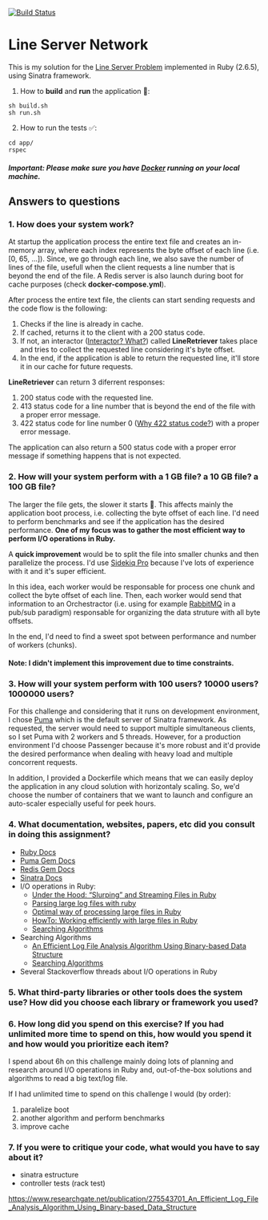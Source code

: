 [![Build Status](https://travis-ci.com/BernardoMG/line-server-network.svg?branch=master)](https://travis-ci.com/BernardoMG/line-server-network)

# Line Server Network

This is my solution for the [Line Server Problem](https://salsify.github.io/line-server.html) implemented in Ruby (2.6.5), using Sinatra framework.

1. How to **build** and **run** the application 🚀:

```shell
sh build.sh
sh run.sh
```

2. How to run the tests ✅:

```shell
cd app/
rspec
```

##### Important: Please make sure you have [Docker](https://docs.docker.com/docker-for-mac/install/) running on your local machine.

## Answers to questions

### 1. How does your system work?
At startup the application process the entire text file and creates an in-memory array, where each index represents the byte offset of each line (i.e. [0, 65, ...]). Since, we go through each line, we also save the number of lines of the file, usefull when the client requests a line number that is beyond the end of the file. A Redis server is also launch during boot for cache purposes (check **docker-compose.yml**).

After process the entire text file, the clients can start sending requests and the code flow is the following:

1. Checks if the line is already in cache. 
2. If cached, returns it to the client with a 200 status code.
3. If not, an interactor ([Interactor? What?](https://goiabada.blog/interactors-in-ruby-easy-as-cake-simple-as-pie-33f66de2eb78)) called **LineRetriever** takes place and tries to collect the requested line considering it's byte offset.
4. In the end, if the application is able to return the requested line, it'll store it in our cache for future requests.

**LineRetriever** can return 3 diferrent responses:

1. 200 status code with the requested line.
2. 413 status code for a line number that is beyond the end of the file with a proper error message.
3. 422 status code for line number 0 ([Why 422 status code?](https://www.bennadel.com/blog/2434-http-status-codes-for-invalid-data-400-vs-422.htm)) with a proper error message.

The application can also return a 500 status code with a proper error message if something happens that is not expected.

### 2. How will your system perform with a 1 GB file? a 10 GB file? a 100 GB file?
The larger the file gets, the slower it starts 🚨. This affects mainly the application boot process, i.e. collecting the byte offset of each line. I'd need to perform benchmarks and see if the application has the desired performance. **One of my focus was to gather the most efficient way to perform I/O operations in Ruby.**

A **quick improvement** would be to split the file into smaller chunks and then parallelize the process. I'd use [Sidekiq Pro](https://github.com/mperham/sidekiq) because I've lots of experience with it and it's super efficient.

In this idea, each worker would be responsable for process one chunk and collect the byte offset of each line. Then, each worker would send that information to an Orchestractor (i.e. using for example [RabbitMQ](https://www.rabbitmq.com/) in a pub/sub paradigm) responsable for organizing the data struture with all byte offsets.

In the end, I'd need to find a sweet spot between performance and number of workers (chunks).

#### Note: I didn't implement this improvement due to time constraints.

### 3. How will your system perform with 100 users? 10000 users? 1000000 users?
For this challenge and considering that it runs on development environment, I chose [Puma](https://github.com/puma/puma) which is the default server of Sinatra framework. As requested, the server would need to support multiple simultaneous clients, so I set Puma with 2 workers and 5 threads. However, for a production environment I'd choose Passenger because it's more robust and it'd provide the desired performance when dealing with heavy load and multiple concorrent requests.

In addition, I provided a Dockerfile which means that we can easily deploy the application in any cloud solution with horizontaly scaling. So, we'd choose the number of containers that we want to launch and configure an auto-scaler especially useful for peek hours. 


### 4. What documentation, websites, papers, etc did you consult in doing this assignment?
- [Ruby Docs](https://ruby-doc.org/core-2.6.5/)
- [Puma Gem Docs](https://github.com/puma/puma)
- [Redis Gem Docs](https://github.com/redis/redis-rb)
- [Sinatra Docs](http://sinatrarb.com/)
- I/O operations in Ruby:
  - [Under the Hood: “Slurping” and Streaming Files in Ruby](https://blog.appsignal.com/2018/07/10/ruby-magic-slurping-and-streaming-files.html)
  - [Parsing large log files with ruby](http://smyck.net/2011/02/12/parsing-large-logfiles-with-ruby/)
  - [Optimal way of processing large files in Ruby](https://felipeelias.github.io/ruby/2017/01/02/fast-file-processing-ruby.html)
  - [HowTo: Working efficiently with large files in Ruby](https://tjay.dev/howto-working-efficiently-with-large-files-in-ruby/)
  - [Searching Algorithms](https://www.geeksforgeeks.org/searching-algorithms/)
- Searching Algorithms
  - [An Efficient Log File Analysis Algorithm Using Binary-based Data Structure](https://www.researchgate.net/publication/275543701_An_Efficient_Log_File_Analysis_Algorithm_Using_Binary-based_Data_Structure)
  - [Searching Algorithms](https://www.geeksforgeeks.org/searching-algorithms/)
- Several Stackoverflow threads about I/O operations in Ruby


### 5. What third-party libraries or other tools does the system use? How did you choose each library or framework you used?

### 6. How long did you spend on this exercise? If you had unlimited more time to spend on this, how would you spend it and how would you prioritize each item?
I spend about 6h on this challenge mainly doing lots of planning and research around I/O operations in Ruby and, out-of-the-box solutions and algorithms to read a big text/log file.

If I had unlimited time to spend on this challenge I would (by order):

1. paralelize boot
2. another algorithm and perform benchmarks
3. improve cache

### 7. If you were to critique your code, what would you have to say about it?
- sinatra estructure
- controller tests (rack test)

https://www.researchgate.net/publication/275543701_An_Efficient_Log_File_Analysis_Algorithm_Using_Binary-based_Data_Structure
